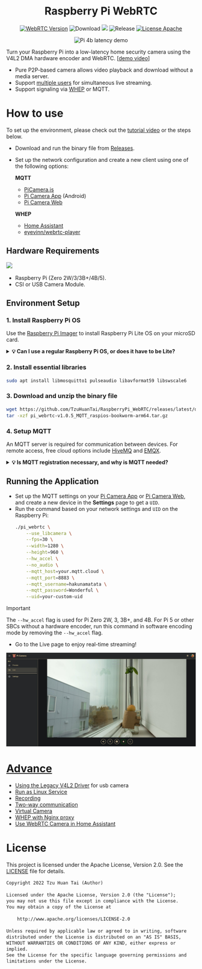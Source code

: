<h1 align="center">
    Raspberry Pi WebRTC
</h1>

<p align="center">
    <a href="https://chromium.googlesource.com/external/webrtc/+/branch-heads/5790"><img src="https://img.shields.io/badge/libwebrtc-m115.5790-red.svg" alt="WebRTC Version"></a>
    <img src="https://img.shields.io/github/downloads/TzuHuanTai/RaspberryPi_WebRTC/total.svg?color=yellow" alt="Download">
    <img src="https://img.shields.io/badge/C%2B%2B-20-brightgreen?logo=cplusplus">
    <img src="https://img.shields.io/github/v/release/TzuHuanTai/RaspberryPi_WebRTC?color=blue" alt="Release">
    <a href="https://opensource.org/licenses/Apache-2.0"><img src="https://img.shields.io/badge/License-Apache_2.0-purple.svg" alt="License Apache"></a>
</p>

<p align=center>
    <img src="doc/pi_4b_latency_demo.gif" alt="Pi 4b latency demo">
</p>

Turn your Raspberry Pi into a low-latency home security camera using the V4L2 DMA hardware encoder and WebRTC. [[demo video](https://www.youtube.com/watch?v=JZ5bcSAsXog)]

- Pure P2P-based camera allows video playback and download without a media server.
- Support [multiple users](doc/pi_4b_users_demo.gif) for simultaneous live streaming.
- Support signaling via [WHEP](https://www.ietf.org/archive/id/draft-ietf-wish-whep-02.html) or MQTT.

# How to use

To set up the environment, please check out the [tutorial video](https://youtu.be/g5Npb6DsO-0) or the steps below.

* Download and run the binary file from [Releases](https://github.com/TzuHuanTai/RaspberryPi_WebRTC/releases).
* Set up the network configuration and create a new client using one of the following options:

  **MQTT**
    * [PiCamera.js](https://www.npmjs.com/package/picamera.js)
    * [Pi Camera App](https://github.com/TzuHuanTai/Pi-Camera) (Android)
    * [Pi Camera Web](https://picamera.live)

  **WHEP**
    * [Home Assistant](https://www.home-assistant.io)
    * [eyevinn/webrtc-player](https://www.npmjs.com/package/@eyevinn/webrtc-player)

## Hardware Requirements

<img src="https://assets.raspberrypi.com/static/51035ec4c2f8f630b3d26c32e90c93f1/2b8d7/zero2-hero.webp" height="96">

* Raspberry Pi (Zero 2W/3/3B+/4B/5).
* CSI or USB Camera Module.

## Environment Setup

### 1. Install Raspberry Pi OS

Use the [Raspberry Pi Imager](https://www.raspberrypi.com/software/) to install Raspberry Pi Lite OS on your microSD card.

<details>
  <summary>
    <b>💡 Can I use a regular Raspberry Pi OS, or does it have to be Lite?</b>
  </summary>

> You can use either the Lite or full Raspberry Pi OS (the official recommended versions), but Lite OS is generally more efficient.

</details>

### 2. Install essential libraries

```bash
sudo apt install libmosquitto1 pulseaudio libavformat59 libswscale6
```

### 3. Download and unzip the binary file

```bash
wget https://github.com/TzuHuanTai/RaspberryPi_WebRTC/releases/latest/download/pi_webrtc-v1.0.5_MQTT_raspios-bookworm-arm64.tar.gz
tar -xzf pi_webrtc-v1.0.5_MQTT_raspios-bookworm-arm64.tar.gz
```

### 4. Setup MQTT

An MQTT server is required for communication between devices. For remote access, free cloud options include [HiveMQ](https://www.hivemq.com) and [EMQX](https://www.emqx.com/en).

<details>
  <summary>
    <b>💡 Is MQTT registration necessary, and why is MQTT needed?</b>
  </summary>

> MQTT is one option for signaling P2P connection information between your camera and the client UI. WHEP, on the other hand, runs an HTTP service locally and does not require a third-party server. It is only suitable for devices with a public hostname. If you choose to self-host an MQTT server (e.g., [Mosquitto](doc/SETUP_MOSQUITTO.md)) and need to access the signaling server remotely via mobile data, you may need to set up DDNS, port forwarding, and SSL/TLS.

</details>

## Running the Application

* Set up the MQTT settings on your [Pi Camera App](https://github.com/TzuHuanTai/Pi-Camera-App) or [Pi Camera Web](https://picamera.live), and create a new device in the **Settings** page to get a `UID`. 
* Run the command based on your network settings and `UID` on the Raspberry Pi:
    ```bash
    ./pi_webrtc \
        --use_libcamera \
        --fps=30 \
        --width=1280 \
        --height=960 \
        --hw_accel \
        --no_audio \
        --mqtt_host=your.mqtt.cloud \
        --mqtt_port=8883 \
        --mqtt_username=hakunamatata \
        --mqtt_password=Wonderful \
        --uid=your-custom-uid
    ```

> [!IMPORTANT]
> The `--hw_accel` flag is used for Pi Zero 2W, 3, 3B+, and 4B. For Pi 5 or other SBCs without a hardware encoder, run this command in software encoding mode by removing the `--hw_accel` flag.
* Go to the Live page to enjoy real-time streaming!

<p align=center>
    <img src="doc/web_live_demo.jpg" alt="Pi 5 live demo on web">
</p>

# [Advance](https://github.com/TzuHuanTai/RaspberryPi_WebRTC/wiki/Advanced-Settings)

- [Using the Legacy V4L2 Driver](https://github.com/TzuHuanTai/RaspberryPi-WebRTC/wiki/Advanced-Settings#using-the-legacy-v4l2-driver) for usb camera
- [Run as Linux Service](https://github.com/TzuHuanTai/RaspberryPi-WebRTC/wiki/Advanced-Settings#run-as-linux-service)
- [Recording](https://github.com/TzuHuanTai/RaspberryPi-WebRTC/wiki/Advanced-Settings#recording)
- [Two-way communication](https://github.com/TzuHuanTai/RaspberryPi-WebRTC/wiki/Advanced-Settings#two-way-communication)
- [Virtual Camera](https://github.com/TzuHuanTai/RaspberryPi-WebRTC/wiki/Advanced-Settings##virtual-camera)
- [WHEP with Nginx proxy](https://github.com/TzuHuanTai/RaspberryPi-WebRTC/wiki/Advanced-Settings#whep-with-nginx-proxy)
- [Use WebRTC Camera in Home Assistant](https://github.com/TzuHuanTai/RaspberryPi-WebRTC/wiki/Advanced-Settings#use-webrtc-camera-in-home-assistant)

# License

This project is licensed under the Apache License, Version 2.0. See the [LICENSE](LICENSE) file for details.

```
Copyright 2022 Tzu Huan Tai (Author)

Licensed under the Apache License, Version 2.0 (the "License");
you may not use this file except in compliance with the License.
You may obtain a copy of the License at

    http://www.apache.org/licenses/LICENSE-2.0

Unless required by applicable law or agreed to in writing, software
distributed under the License is distributed on an "AS IS" BASIS,
WITHOUT WARRANTIES OR CONDITIONS OF ANY KIND, either express or implied.
See the License for the specific language governing permissions and
limitations under the License.
```
